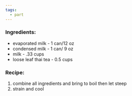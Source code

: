 ```yaml
---
tags:
  - part
---
```

### Ingredients:
- evaporated milk - 1 can/12 oz
- condensed milk - 1 can/ 9 oz
- milk - .33 cups
- loose leaf thai tea - 0.5 cups

### Recipe:
1. combine all ingredients and bring to boil then let steep
2. strain and cool